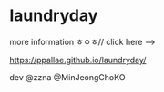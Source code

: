 
# laundryday


more information ㅎㅇㅎ// click here --> 

https://ppallae.github.io/laundryday/


dev
@zzna
@MinJeongChoKO
